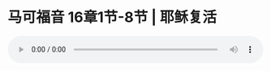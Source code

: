 # 马可福音 16章1节-8节 | 耶稣复活

<audio style="width: 100%;" preload="false" controls controlslist="nodownload"><source src="http://file.simai.life/audio/mp3/2019/191027_004.mp3" type="audio/mpeg">Your browser does not support the audio element.</audio>